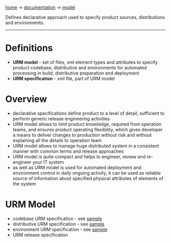 [home](home.md) -> [documentation](documentation.md) -> [model](model.md)

Defines declarative approach used to specify product sources, distributions and environments.



---


# Definitions #

  * **URM model** - set of files, xml element types and attributes to specify product codebase, distributive and environments for automated processing in build, distributive preparation and deployment
  * **URM specification** - xml file, part of URM model

# Overview #

  * declarative specifications define product to a level of detail, sufficient to perform generic release engineering activities
  * URM model allows to limit product knowledge, required from operation teams, and ensures product operating flexibility, which gives developer a means to deliver changes to production without risk and without explaining all the details to operation team
  * URM model allows to manage huge distributed system in a consistent manner with common terms and release approaches
  * URM model is quite compact and helps to engineer, review and re-engineer your IT system
  * as well as URM model is used for automated deployment and environment control in daily ongoing activity, it can be used as reliable source of information about specified physical attributes of elements of the system

# URM Model #

  * codebase URM specification - see [sample](https://code.google.com/p/shurm/source/browse/trunk/master/samples/etc/source.xml)
  * distributive URM specification - see [sample](https://code.google.com/p/shurm/source/browse/trunk/master/samples/etc/distr.xml)
  * environment URM specification - see [sample](https://code.google.com/p/shurm/source/browse/trunk/master/samples/etc/env/uat.xml)
  * URM release specification
